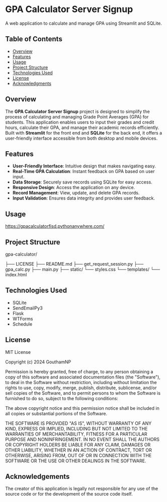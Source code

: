 # GPA Calculator Server Signup

A web application to calculate and manage GPA using Streamlit and SQLite.

## Table of Contents

- [Overview](#overview)
- [Features](#features)
- [Usage](#usage)
- [Project Structure](#project-structure)
- [Technologies Used](#technologies-used)
- [License](#license)
- [Acknowledgments](#acknowledgments)

## Overview

The **GPA Calculator Server Signup** project is designed to simplify the process of calculating and managing Grade Point Averages (GPA) for students. This application enables users to input their grades and credit hours, calculate their GPA, and manage their academic records efficiently. Built with **Streamlit** for the front end and **SQLite** for the back end, it offers a user-friendly interface accessible from both desktop and mobile devices.

## Features

- **User-Friendly Interface**: Intuitive design that makes navigating easy.
- **Real-Time GPA Calculation**: Instant feedback on GPA based on user input.
- **Data Storage**: Securely save records using SQLite for easy access.
- **Responsive Design**: Access the application on any device.
- **Record Management**: View, update, and delete GPA records.
- **Input Validation**: Ensures data integrity and provides user feedback.

## Usage
https://gpacalculatorfisd.pythonanywhere.com/

## Project Structure
gpa-calculator/

├── LICENSE
├── README.md
├── get_request_session.py
├── gpa_calc.py
├── main.py
├── static/
    └── styles.css
└── templates/
    └── index.html

## Technologies Used

- SQLite
- SendEmailPy3
- Flask
- WTForms
- Schedule

## License
MIT License

Copyright (c) 2024 GouthamNP

Permission is hereby granted, free of charge, to any person obtaining a copy
of this software and associated documentation files (the "Software"), to deal
in the Software without restriction, including without limitation the rights
to use, copy, modify, merge, publish, distribute, sublicense, and/or sell
copies of the Software, and to permit persons to whom the Software is
furnished to do so, subject to the following conditions:

The above copyright notice and this permission notice shall be included in all
copies or substantial portions of the Software.

THE SOFTWARE IS PROVIDED "AS IS", WITHOUT WARRANTY OF ANY KIND, EXPRESS OR
IMPLIED, INCLUDING BUT NOT LIMITED TO THE WARRANTIES OF MERCHANTABILITY,
FITNESS FOR A PARTICULAR PURPOSE AND NONINFRINGEMENT. IN NO EVENT SHALL THE
AUTHORS OR COPYRIGHT HOLDERS BE LIABLE FOR ANY CLAIM, DAMAGES OR OTHER
LIABILITY, WHETHER IN AN ACTION OF CONTRACT, TORT OR OTHERWISE, ARISING FROM,
OUT OF OR IN CONNECTION WITH THE SOFTWARE OR THE USE OR OTHER DEALINGS IN THE
SOFTWARE.

## Acknowledgements
The creator of this application is legally not responsible for any use of the source code or for the development of the source code itself.
